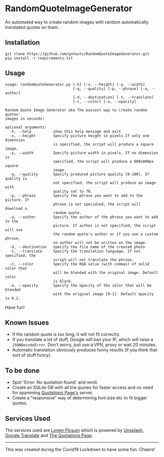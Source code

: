# RandomQuoteImageGenerator
An automated way to create random images with random automatically translated quotes on them.

## Installation
```
git clone https://github.com/gntouts/RandomQuoteImageGenerator.git
pip install -r requirements.txt
```

## Usage
```
usage: randomQuoteGenerator.py [-h] [-x, --height] [-y, --width]
                               [-q, --quality] [-p, --phrase] [-a, --author]
                               [-d, --destination] [-t, --translate]
                               [-c, --color] [-o, --opacity]

Random Quote Image Generator aka The easiest way to create random quotes'
images in seconds!

optional arguments:
  -h, --help          show this help message and exit
  -x, --height        Specify picture height in pixels.If only one dimension
                      is specified, the script will produce a square image.
  -y, --width         Specify picture width in pixels. If no dimension is
                      specified, the script will produce a 800x800px square
                      image.
  -q, --quality       Specify produced picture quality [0-100]. If quality is
                      not specified, the script will produce an image with
                      quality set to 70.
  -p, --phrase        Specify the phrase you want to add to the picture. If
                      phrase is not specidied, the script will download a
                      random quote.
  -a, --author        Specify the author of the phrase you want to add to the
                      picture. If authos is not specified, the script will use
                      the random quote's author or if you use a custom phrase,
                      no author will not be written on the image.
  -d, --destination   Specify the file name of the created photo
  -t, --translate     Specify the translation language. If not specified, the
                      script will not translate the phrase.
  -c, --color         Specify the RGB value (with commas) of solid color that
                      will be blended with the original image. Default color
                      is black.
  -o, --opacity       Specify the opacity of the color that will be blended
                      with the original image [0-1]. Default opacity is 0.2.
```
Have fun!




## Known Issues
+ If the random quote is too long, it will not fit correclty. 
+ If you translate a lot of stuff, Google will ban your IP, which will raise a `JSONDecodeError`. Don't worry, just use a VPN, proxy or wait 20 minutes.
+ Automatic translation obviously produces funny results (if you think that sort of stuff funny).

## To be done
+ Spot 'Error: No quotation found' and reroll.
+ Create an SQLite DB with all the quotes for faster access and no need for spamming [Quotations Page's](http://www.quotationspage.com/) server.
+ Create a "responsive" way of determining font size etc to fit bigger quotes.


## Services Used
The services used are [Lorem Picsum](https://picsum.photos/) which is powered by [Unsplash](https://unsplash.com/), [Google Translate](https://translate.google.com/) and [The Quotations Page](http://www.quotationspage.com/).

<hr>


This was created during the Covid19 Lockdown to have some fun. Cheers!
